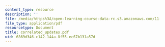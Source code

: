 ```yaml
---
content_type: resource
description: ''
file: /media/https%3A/open-learning-course-data-rc.s3.amazonaws.com/11-521-spatial-database-management-and-advanced-geographic-information-systems-spring-2003/6869d346c142144a8f55ec67b131a57d_correlated_updates.pdf
file_type: application/pdf
resourcetype: Document
title: correlated_updates.pdf
uid: 6869d346-c142-144a-8f55-ec67b131a57d
---
```

